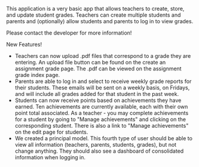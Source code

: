This application is a very basic app that allows teachers to create, store, and update student grades. Teachers can create multiple students and parents and (optionally) allow students and parents to log in to view grades.

Please contact the developer for more information!


New Features!

  * Teachers can now upload .pdf files that correspond to a grade they are entering. An upload file button can be found on the create an assignment grade page. The .pdf can be viewed on the assignment grade index page.
  * Parents are able to log in and select to receive weekly grade reports for their students. These emails will be sent on a weekly basis, on Fridays, and will include all grades added for that student in the past week.
  * Students can now receive points based on achievements they have earned. Ten achievements are currently available, each with their own point total associated. As a teacher - you may complete achievements for a student by going to "Manage achievements" and clicking on the corresponding student. There is also a link to "Manage achievements" on the edit page for students.
  * We created a principal model. This fourth type of user should be able to view all information (teachers, parents, students, grades), but not change anything.  They should also see a dashboard of consolidated information when logging in.
